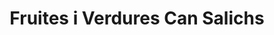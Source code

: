 ---
title: "Fruites i Verdures Can Salichs"
url: /arenys-de-munt/fruites-i-verdures-can-salichs/
shop: frutería
---